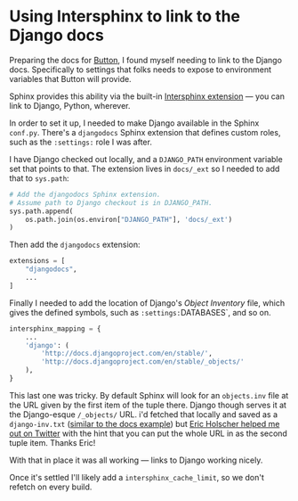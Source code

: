 # Using Intersphinx to link to the Django docs

Preparing the docs for [Button](https://btn.dev/), I found myself needing to link to the Django docs. Specifically to settings that folks needs to expose to environment variables that Button will provide. 

Sphinx provides this ability via the built-in [Intersphinx extension](https://www.sphinx-doc.org/en/master/usage/extensions/intersphinx.html) — you can link to Django, Python, wherever. 

In order to set it up, I needed to make Django available in the Sphinx `conf.py`. There's a `djangodocs` Sphinx extension that defines custom roles, such as the `:settings:` role I was after. 

I have Django checked out locally, and a `DJANGO_PATH` environment variable set that points to that. The extension lives in `docs/_ext` so I needed to add that to `sys.path`:

```python
# Add the djangodocs Sphinx extension.
# Assume path to Django checkout is in DJANGO_PATH.
sys.path.append(
    os.path.join(os.environ["DJANGO_PATH"], 'docs/_ext')
)
```

Then add the `djangodocs` extension: 

```python
extensions = [
    "djangodocs",
    ...
]
```

Finally I needed to add the location of Django's _Object Inventory_ file, which gives the defined symbols, such as `:settings:`DATABASES`, and so on.

```python
intersphinx_mapping = {
    ...
    'django': (
        'http://docs.djangoproject.com/en/stable/', 
        'http://docs.djangoproject.com/en/stable/_objects/'
    ),
}
```

This last one was tricky. By default Sphinx will look for an `objects.inv` file at the URL given by the first item of the tuple there. Django though serves it at the Django-esque `/_objects/` URL. i'd fetched that locally and saved as a `django-inv.txt` ([similar to the docs example](https://www.sphinx-doc.org/en/master/usage/extensions/intersphinx.html#configuration)) but [Eric Holscher helped me out on Twitter](https://twitter.com/ericholscher/status/1449019514054582284) with the hint that you can put the whole URL in as the second tuple item. Thanks Eric! 

With that in place it was all working — links to Django working nicely. 

Once it's settled I'll likely add a `intersphinx_cache_limit`, so we don't refetch on every build. 



